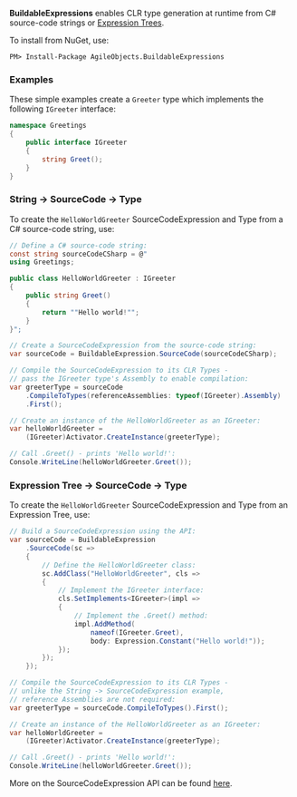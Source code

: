 **BuildableExpressions** enables CLR type generation at runtime from C# source-code strings or
[Expression Trees](https://docs.microsoft.com/en-us/dotnet/csharp/programming-guide/concepts/expression-trees).

To install from NuGet, use:

    PM> Install-Package AgileObjects.BuildableExpressions

### Examples

These simple examples create a `Greeter` type which implements the following `IGreeter` interface:

```csharp
namespace Greetings
{
    public interface IGreeter
    {
        string Greet();
    }
}
```

### String -> SourceCode -> Type

To create the `HelloWorldGreeter` SourceCodeExpression and Type from a C# source-code string, use:

```csharp
// Define a C# source-code string:
const string sourceCodeCSharp = @"
using Greetings;

public class HelloWorldGreeter : IGreeter
{
    public string Greet()
    {
        return ""Hello world!"";
    }
}";

// Create a SourceCodeExpression from the source-code string:
var sourceCode = BuildableExpression.SourceCode(sourceCodeCSharp);

// Compile the SourceCodeExpression to its CLR Types -
// pass the IGreeter type's Assembly to enable compilation:
var greeterType = sourceCode
    .CompileToTypes(referenceAssemblies: typeof(IGreeter).Assembly)
    .First();

// Create an instance of the HelloWorldGreeter as an IGreeter:
var helloWorldGreeter = 
    (IGreeter)Activator.CreateInstance(greeterType);

// Call .Greet() - prints 'Hello world!':
Console.WriteLine(helloWorldGreeter.Greet());
```

### Expression Tree -> SourceCode -> Type

To create the `HelloWorldGreeter` SourceCodeExpression and Type from an Expression Tree, use:

```csharp
// Build a SourceCodeExpression using the API:
var sourceCode = BuildableExpression
    .SourceCode(sc =>
    {
        // Define the HelloWorldGreeter class:
        sc.AddClass("HelloWorldGreeter", cls =>
        {
            // Implement the IGreeter interface:
            cls.SetImplements<IGreeter>(impl =>
            {
                // Implement the .Greet() method:
                impl.AddMethod(
                    nameof(IGreeter.Greet),
                    body: Expression.Constant("Hello world!"));
            });
        });
    });

// Compile the SourceCodeExpression to its CLR Types -
// unlike the String -> SourceCodeExpression example, 
// reference Assemblies are not required:
var greeterType = sourceCode.CompileToTypes().First();

// Create an instance of the HelloWorldGreeter as an IGreeter:
var helloWorldGreeter = 
    (IGreeter)Activator.CreateInstance(greeterType);

// Call .Greet() - prints 'Hello world!':
Console.WriteLine(helloWorldGreeter.Greet());
```

More on the SourceCodeExpression API can be found [here](/api).